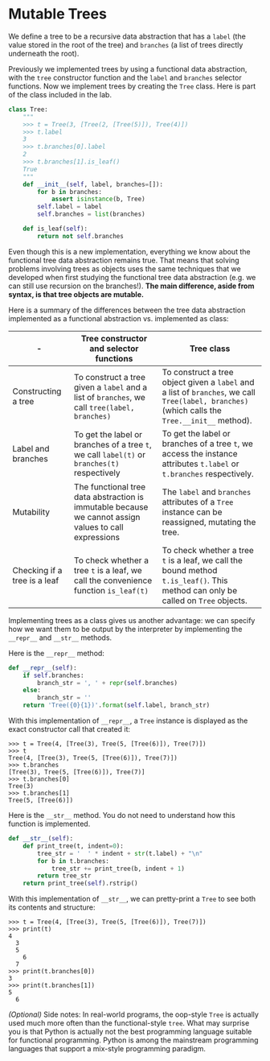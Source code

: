 # Mutable Trees

We define a tree to be a recursive data abstraction that has a `label` (the value stored in the root of the tree) and `branches` (a list of trees directly underneath the root).

Previously we implemented trees by using a functional data abstraction, with the `tree` constructor function and the `label` and `branches` selector functions. Now we implement trees by creating the `Tree` class. Here is part of the class included in the lab.

```python
class Tree:
    """
    >>> t = Tree(3, [Tree(2, [Tree(5)]), Tree(4)])
    >>> t.label
    3
    >>> t.branches[0].label
    2
    >>> t.branches[1].is_leaf()
    True
    """
    def __init__(self, label, branches=[]):
        for b in branches:
            assert isinstance(b, Tree)
        self.label = label
        self.branches = list(branches)

    def is_leaf(self):
        return not self.branches
```

Even though this is a new implementation, everything we know about the functional tree data abstraction remains true. That means that solving problems involving trees as objects uses the same techniques that we developed when first studying the functional tree data abstraction (e.g. we can still use recursion on the branches!). **The main difference, aside from syntax, is that tree objects are mutable.**

Here is a summary of the differences between the tree data abstraction implemented as a functional abstraction vs. implemented as class:

| -                            | Tree constructor and selector functions                                                               | Tree class                                                                                                                                     |
| ---------------------------- | ----------------------------------------------------------------------------------------------------- | ---------------------------------------------------------------------------------------------------------------------------------------------- |
| Constructing a tree          | To construct a tree given a `label` and a list of `branches`, we call `tree(label, branches)`         | To construct a tree object given a `label` and a list of `branches`, we call `Tree(label, branches)` (which calls the `Tree.__init__` method). |
| Label and branches           | To get the label or branches of a tree `t`, we call `label(t)` or `branches(t)` respectively          | To get the label or branches of a tree `t`, we access the instance attributes `t.label` or `t.branches` respectively.                          |
| Mutability                   | The functional tree data abstraction is immutable because we cannot assign values to call expressions | The `label` and `branches` attributes of a `Tree` instance can be reassigned, mutating the tree.                                               |
| Checking if a tree is a leaf | To check whether a tree `t` is a leaf, we call the convenience function `is_leaf(t)`                  | To check whether a tree `t` is a leaf, we call the bound method `t.is_leaf()`. This method can only be called on `Tree` objects.               |

Implementing trees as a class gives us another advantage: we can specify how we want them to be output by the interpreter by implementing the `__repr__` and `__str__` methods.

Here is the `__repr__` method:

```python
def __repr__(self):
    if self.branches:
        branch_str = ', ' + repr(self.branches)
    else:
        branch_str = ''
    return 'Tree({0}{1})'.format(self.label, branch_str)
```

With this implementation of `__repr__`, a `Tree` instance is displayed as the exact constructor call that created it:

```
>>> t = Tree(4, [Tree(3), Tree(5, [Tree(6)]), Tree(7)])
>>> t
Tree(4, [Tree(3), Tree(5, [Tree(6)]), Tree(7)])
>>> t.branches
[Tree(3), Tree(5, [Tree(6)]), Tree(7)]
>>> t.branches[0]
Tree(3)
>>> t.branches[1]
Tree(5, [Tree(6)])
```

Here is the `__str__` method. You do not need to understand how this function is implemented.

```python
def __str__(self):
    def print_tree(t, indent=0):
        tree_str = '  ' * indent + str(t.label) + "\n"
        for b in t.branches:
            tree_str += print_tree(b, indent + 1)
        return tree_str
    return print_tree(self).rstrip()
```

With this implementation of `__str__`, we can pretty-print a `Tree` to see both its contents and structure:

```
>>> t = Tree(4, [Tree(3), Tree(5, [Tree(6)]), Tree(7)])
>>> print(t)
4
  3
  5
    6
  7
>>> print(t.branches[0])
3
>>> print(t.branches[1])
5
  6
```

_(Optional)_ Side notes: In real-world programs, the oop-style `Tree` is actually used much more often than the functional-style `tree`. What may surprise you is that Python is actually not the best programming language suitable for functional programming. Python is among the mainstream programming languages that support a mix-style programming paradigm.
